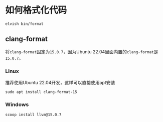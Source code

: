 # 如何格式化代码
```
elvish bin/format
```

## clang-format
将`clang-format`固定为`15.0.7`，因为Ubuntu 22.04里面内置的`clang-format`是`15.0.7`。

### Linux
推荐使用Ubuntu 22.04开发，这样可以直接使用apt安装
```
sudo apt install clang-format-15
```

### Windows
```
scoop install llvm@15.0.7
```
